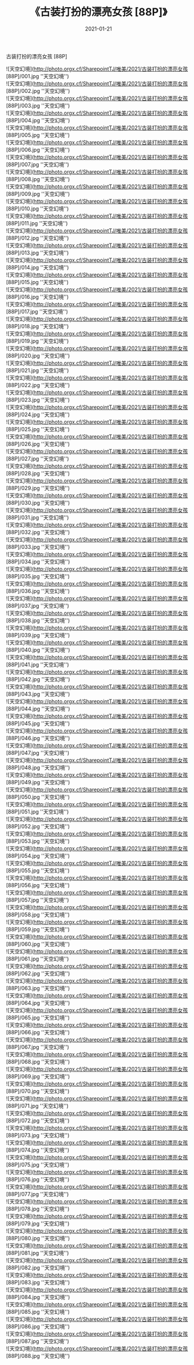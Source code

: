 ﻿---
layout: post
title:  《古装打扮的漂亮女孩 [88P]》
date:   2021-01-21
img: http://photo.orgx.cf/SharepointTJ/唯美/2021/古装打扮的漂亮女孩 [88P]/000.jpg
categories: [美女, 清纯, 唯美]
---

古装打扮的漂亮女孩 [88P]



![天空幻境](http://photo.orgx.cf/SharepointTJ/唯美/2021/古装打扮的漂亮女孩 [88P]/001.jpg ''天空幻境'') <br>
![天空幻境](http://photo.orgx.cf/SharepointTJ/唯美/2021/古装打扮的漂亮女孩 [88P]/002.jpg ''天空幻境'') <br>
![天空幻境](http://photo.orgx.cf/SharepointTJ/唯美/2021/古装打扮的漂亮女孩 [88P]/003.jpg ''天空幻境'') <br>
![天空幻境](http://photo.orgx.cf/SharepointTJ/唯美/2021/古装打扮的漂亮女孩 [88P]/004.jpg ''天空幻境'') <br>
![天空幻境](http://photo.orgx.cf/SharepointTJ/唯美/2021/古装打扮的漂亮女孩 [88P]/005.jpg ''天空幻境'') <br>
![天空幻境](http://photo.orgx.cf/SharepointTJ/唯美/2021/古装打扮的漂亮女孩 [88P]/006.jpg ''天空幻境'') <br>
![天空幻境](http://photo.orgx.cf/SharepointTJ/唯美/2021/古装打扮的漂亮女孩 [88P]/007.jpg ''天空幻境'') <br>
![天空幻境](http://photo.orgx.cf/SharepointTJ/唯美/2021/古装打扮的漂亮女孩 [88P]/008.jpg ''天空幻境'') <br>
![天空幻境](http://photo.orgx.cf/SharepointTJ/唯美/2021/古装打扮的漂亮女孩 [88P]/009.jpg ''天空幻境'') <br>
![天空幻境](http://photo.orgx.cf/SharepointTJ/唯美/2021/古装打扮的漂亮女孩 [88P]/010.jpg ''天空幻境'') <br>
![天空幻境](http://photo.orgx.cf/SharepointTJ/唯美/2021/古装打扮的漂亮女孩 [88P]/011.jpg ''天空幻境'') <br>
![天空幻境](http://photo.orgx.cf/SharepointTJ/唯美/2021/古装打扮的漂亮女孩 [88P]/012.jpg ''天空幻境'') <br>
![天空幻境](http://photo.orgx.cf/SharepointTJ/唯美/2021/古装打扮的漂亮女孩 [88P]/013.jpg ''天空幻境'') <br>
![天空幻境](http://photo.orgx.cf/SharepointTJ/唯美/2021/古装打扮的漂亮女孩 [88P]/014.jpg ''天空幻境'') <br>
![天空幻境](http://photo.orgx.cf/SharepointTJ/唯美/2021/古装打扮的漂亮女孩 [88P]/015.jpg ''天空幻境'') <br>
![天空幻境](http://photo.orgx.cf/SharepointTJ/唯美/2021/古装打扮的漂亮女孩 [88P]/016.jpg ''天空幻境'') <br>
![天空幻境](http://photo.orgx.cf/SharepointTJ/唯美/2021/古装打扮的漂亮女孩 [88P]/017.jpg ''天空幻境'') <br>
![天空幻境](http://photo.orgx.cf/SharepointTJ/唯美/2021/古装打扮的漂亮女孩 [88P]/018.jpg ''天空幻境'') <br>
![天空幻境](http://photo.orgx.cf/SharepointTJ/唯美/2021/古装打扮的漂亮女孩 [88P]/019.jpg ''天空幻境'') <br>
![天空幻境](http://photo.orgx.cf/SharepointTJ/唯美/2021/古装打扮的漂亮女孩 [88P]/020.jpg ''天空幻境'') <br>
![天空幻境](http://photo.orgx.cf/SharepointTJ/唯美/2021/古装打扮的漂亮女孩 [88P]/021.jpg ''天空幻境'') <br>
![天空幻境](http://photo.orgx.cf/SharepointTJ/唯美/2021/古装打扮的漂亮女孩 [88P]/022.jpg ''天空幻境'') <br>
![天空幻境](http://photo.orgx.cf/SharepointTJ/唯美/2021/古装打扮的漂亮女孩 [88P]/023.jpg ''天空幻境'') <br>
![天空幻境](http://photo.orgx.cf/SharepointTJ/唯美/2021/古装打扮的漂亮女孩 [88P]/024.jpg ''天空幻境'') <br>
![天空幻境](http://photo.orgx.cf/SharepointTJ/唯美/2021/古装打扮的漂亮女孩 [88P]/025.jpg ''天空幻境'') <br>
![天空幻境](http://photo.orgx.cf/SharepointTJ/唯美/2021/古装打扮的漂亮女孩 [88P]/026.jpg ''天空幻境'') <br>
![天空幻境](http://photo.orgx.cf/SharepointTJ/唯美/2021/古装打扮的漂亮女孩 [88P]/027.jpg ''天空幻境'') <br>
![天空幻境](http://photo.orgx.cf/SharepointTJ/唯美/2021/古装打扮的漂亮女孩 [88P]/028.jpg ''天空幻境'') <br>
![天空幻境](http://photo.orgx.cf/SharepointTJ/唯美/2021/古装打扮的漂亮女孩 [88P]/029.jpg ''天空幻境'') <br>
![天空幻境](http://photo.orgx.cf/SharepointTJ/唯美/2021/古装打扮的漂亮女孩 [88P]/030.jpg ''天空幻境'') <br>
![天空幻境](http://photo.orgx.cf/SharepointTJ/唯美/2021/古装打扮的漂亮女孩 [88P]/031.jpg ''天空幻境'') <br>
![天空幻境](http://photo.orgx.cf/SharepointTJ/唯美/2021/古装打扮的漂亮女孩 [88P]/032.jpg ''天空幻境'') <br>
![天空幻境](http://photo.orgx.cf/SharepointTJ/唯美/2021/古装打扮的漂亮女孩 [88P]/033.jpg ''天空幻境'') <br>
![天空幻境](http://photo.orgx.cf/SharepointTJ/唯美/2021/古装打扮的漂亮女孩 [88P]/034.jpg ''天空幻境'') <br>
![天空幻境](http://photo.orgx.cf/SharepointTJ/唯美/2021/古装打扮的漂亮女孩 [88P]/035.jpg ''天空幻境'') <br>
![天空幻境](http://photo.orgx.cf/SharepointTJ/唯美/2021/古装打扮的漂亮女孩 [88P]/036.jpg ''天空幻境'') <br>
![天空幻境](http://photo.orgx.cf/SharepointTJ/唯美/2021/古装打扮的漂亮女孩 [88P]/037.jpg ''天空幻境'') <br>
![天空幻境](http://photo.orgx.cf/SharepointTJ/唯美/2021/古装打扮的漂亮女孩 [88P]/038.jpg ''天空幻境'') <br>
![天空幻境](http://photo.orgx.cf/SharepointTJ/唯美/2021/古装打扮的漂亮女孩 [88P]/039.jpg ''天空幻境'') <br>
![天空幻境](http://photo.orgx.cf/SharepointTJ/唯美/2021/古装打扮的漂亮女孩 [88P]/040.jpg ''天空幻境'') <br>
![天空幻境](http://photo.orgx.cf/SharepointTJ/唯美/2021/古装打扮的漂亮女孩 [88P]/041.jpg ''天空幻境'') <br>
![天空幻境](http://photo.orgx.cf/SharepointTJ/唯美/2021/古装打扮的漂亮女孩 [88P]/042.jpg ''天空幻境'') <br>
![天空幻境](http://photo.orgx.cf/SharepointTJ/唯美/2021/古装打扮的漂亮女孩 [88P]/043.jpg ''天空幻境'') <br>
![天空幻境](http://photo.orgx.cf/SharepointTJ/唯美/2021/古装打扮的漂亮女孩 [88P]/044.jpg ''天空幻境'') <br>
![天空幻境](http://photo.orgx.cf/SharepointTJ/唯美/2021/古装打扮的漂亮女孩 [88P]/045.jpg ''天空幻境'') <br>
![天空幻境](http://photo.orgx.cf/SharepointTJ/唯美/2021/古装打扮的漂亮女孩 [88P]/046.jpg ''天空幻境'') <br>
![天空幻境](http://photo.orgx.cf/SharepointTJ/唯美/2021/古装打扮的漂亮女孩 [88P]/047.jpg ''天空幻境'') <br>
![天空幻境](http://photo.orgx.cf/SharepointTJ/唯美/2021/古装打扮的漂亮女孩 [88P]/048.jpg ''天空幻境'') <br>
![天空幻境](http://photo.orgx.cf/SharepointTJ/唯美/2021/古装打扮的漂亮女孩 [88P]/049.jpg ''天空幻境'') <br>
![天空幻境](http://photo.orgx.cf/SharepointTJ/唯美/2021/古装打扮的漂亮女孩 [88P]/050.jpg ''天空幻境'') <br>
![天空幻境](http://photo.orgx.cf/SharepointTJ/唯美/2021/古装打扮的漂亮女孩 [88P]/051.jpg ''天空幻境'') <br>
![天空幻境](http://photo.orgx.cf/SharepointTJ/唯美/2021/古装打扮的漂亮女孩 [88P]/052.jpg ''天空幻境'') <br>
![天空幻境](http://photo.orgx.cf/SharepointTJ/唯美/2021/古装打扮的漂亮女孩 [88P]/053.jpg ''天空幻境'') <br>
![天空幻境](http://photo.orgx.cf/SharepointTJ/唯美/2021/古装打扮的漂亮女孩 [88P]/054.jpg ''天空幻境'') <br>
![天空幻境](http://photo.orgx.cf/SharepointTJ/唯美/2021/古装打扮的漂亮女孩 [88P]/055.jpg ''天空幻境'') <br>
![天空幻境](http://photo.orgx.cf/SharepointTJ/唯美/2021/古装打扮的漂亮女孩 [88P]/056.jpg ''天空幻境'') <br>
![天空幻境](http://photo.orgx.cf/SharepointTJ/唯美/2021/古装打扮的漂亮女孩 [88P]/057.jpg ''天空幻境'') <br>
![天空幻境](http://photo.orgx.cf/SharepointTJ/唯美/2021/古装打扮的漂亮女孩 [88P]/058.jpg ''天空幻境'') <br>
![天空幻境](http://photo.orgx.cf/SharepointTJ/唯美/2021/古装打扮的漂亮女孩 [88P]/059.jpg ''天空幻境'') <br>
![天空幻境](http://photo.orgx.cf/SharepointTJ/唯美/2021/古装打扮的漂亮女孩 [88P]/060.jpg ''天空幻境'') <br>
![天空幻境](http://photo.orgx.cf/SharepointTJ/唯美/2021/古装打扮的漂亮女孩 [88P]/061.jpg ''天空幻境'') <br>
![天空幻境](http://photo.orgx.cf/SharepointTJ/唯美/2021/古装打扮的漂亮女孩 [88P]/062.jpg ''天空幻境'') <br>
![天空幻境](http://photo.orgx.cf/SharepointTJ/唯美/2021/古装打扮的漂亮女孩 [88P]/063.jpg ''天空幻境'') <br>
![天空幻境](http://photo.orgx.cf/SharepointTJ/唯美/2021/古装打扮的漂亮女孩 [88P]/064.jpg ''天空幻境'') <br>
![天空幻境](http://photo.orgx.cf/SharepointTJ/唯美/2021/古装打扮的漂亮女孩 [88P]/065.jpg ''天空幻境'') <br>
![天空幻境](http://photo.orgx.cf/SharepointTJ/唯美/2021/古装打扮的漂亮女孩 [88P]/066.jpg ''天空幻境'') <br>
![天空幻境](http://photo.orgx.cf/SharepointTJ/唯美/2021/古装打扮的漂亮女孩 [88P]/067.jpg ''天空幻境'') <br>
![天空幻境](http://photo.orgx.cf/SharepointTJ/唯美/2021/古装打扮的漂亮女孩 [88P]/068.jpg ''天空幻境'') <br>
![天空幻境](http://photo.orgx.cf/SharepointTJ/唯美/2021/古装打扮的漂亮女孩 [88P]/069.jpg ''天空幻境'') <br>
![天空幻境](http://photo.orgx.cf/SharepointTJ/唯美/2021/古装打扮的漂亮女孩 [88P]/070.jpg ''天空幻境'') <br>
![天空幻境](http://photo.orgx.cf/SharepointTJ/唯美/2021/古装打扮的漂亮女孩 [88P]/071.jpg ''天空幻境'') <br>
![天空幻境](http://photo.orgx.cf/SharepointTJ/唯美/2021/古装打扮的漂亮女孩 [88P]/072.jpg ''天空幻境'') <br>
![天空幻境](http://photo.orgx.cf/SharepointTJ/唯美/2021/古装打扮的漂亮女孩 [88P]/073.jpg ''天空幻境'') <br>
![天空幻境](http://photo.orgx.cf/SharepointTJ/唯美/2021/古装打扮的漂亮女孩 [88P]/074.jpg ''天空幻境'') <br>
![天空幻境](http://photo.orgx.cf/SharepointTJ/唯美/2021/古装打扮的漂亮女孩 [88P]/075.jpg ''天空幻境'') <br>
![天空幻境](http://photo.orgx.cf/SharepointTJ/唯美/2021/古装打扮的漂亮女孩 [88P]/076.jpg ''天空幻境'') <br>
![天空幻境](http://photo.orgx.cf/SharepointTJ/唯美/2021/古装打扮的漂亮女孩 [88P]/077.jpg ''天空幻境'') <br>
![天空幻境](http://photo.orgx.cf/SharepointTJ/唯美/2021/古装打扮的漂亮女孩 [88P]/078.jpg ''天空幻境'') <br>
![天空幻境](http://photo.orgx.cf/SharepointTJ/唯美/2021/古装打扮的漂亮女孩 [88P]/079.jpg ''天空幻境'') <br>
![天空幻境](http://photo.orgx.cf/SharepointTJ/唯美/2021/古装打扮的漂亮女孩 [88P]/080.jpg ''天空幻境'') <br>
![天空幻境](http://photo.orgx.cf/SharepointTJ/唯美/2021/古装打扮的漂亮女孩 [88P]/081.jpg ''天空幻境'') <br>
![天空幻境](http://photo.orgx.cf/SharepointTJ/唯美/2021/古装打扮的漂亮女孩 [88P]/082.jpg ''天空幻境'') <br>
![天空幻境](http://photo.orgx.cf/SharepointTJ/唯美/2021/古装打扮的漂亮女孩 [88P]/083.jpg ''天空幻境'') <br>
![天空幻境](http://photo.orgx.cf/SharepointTJ/唯美/2021/古装打扮的漂亮女孩 [88P]/084.jpg ''天空幻境'') <br>
![天空幻境](http://photo.orgx.cf/SharepointTJ/唯美/2021/古装打扮的漂亮女孩 [88P]/085.jpg ''天空幻境'') <br>
![天空幻境](http://photo.orgx.cf/SharepointTJ/唯美/2021/古装打扮的漂亮女孩 [88P]/086.jpg ''天空幻境'') <br>
![天空幻境](http://photo.orgx.cf/SharepointTJ/唯美/2021/古装打扮的漂亮女孩 [88P]/087.jpg ''天空幻境'') <br>
![天空幻境](http://photo.orgx.cf/SharepointTJ/唯美/2021/古装打扮的漂亮女孩 [88P]/088.jpg ''天空幻境'') <br>